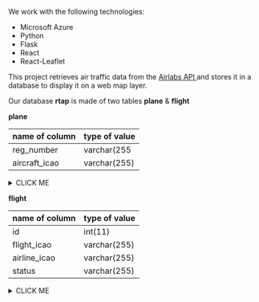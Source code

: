 We work with the following technologies:

- Microsoft Azure
- Python
- Flask
- React
- React-Leaflet


This project retrieves air traffic data from the [Airlabs API ](https://airlabs.co/) and stores it in a database to display it on a web map layer. 

Our database **rtap** is made of two tables **plane** & **flight**

**plane**

| name of column | type of value |
| --- | --- |
| reg_number  | varchar(255 |
| aircraft_icao | varchar(255) |
<details><summary>CLICK ME</summary>
<p>

#### plane

    ```sql
    CREATE TABLE plane 
    (
    reg_number int,
    aircraft_icao VARCHAR(255) 
    )
    ```

</p>
</details>


**flight**

| name of column | type of value |
| --- | --- |
| id  | int(11) |
| flight_icao | varchar(255) |
| airline_icao | varchar(255) |
| status | varchar(255) |

<details><summary>CLICK ME</summary>
<p>

#### flight

    ```sql
    CREATE TABLE flight
    (
        id int,
        flight_icao VARCHAR(255),
        airline_icao  VARCHAR(255),
        status VARCHAR(255)
    )
    ```

</p>
</details>


